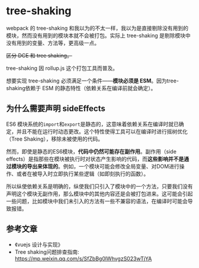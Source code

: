 # tree-shaking

webpack 的 tree-shaking 和我以为的不太一样，我以为是直接剔除没有用到的模块，然而没有用到的模块本就不会被打包。实际上 tree-shaking 是剔除模块中没有用到的变量、方法等，更高级一点。

~~区分 DCE 和 tree shaking。~~

tree-shaking 因 rollup.js 这个打包工具而普及。

想要实现 tree-shaking 必须满足一个条件——**模块必须是 ESM**。因为tree-shaking依赖于 ESM 的静态特性（依赖关系在编译前就会确定）。

## 为什么需要声明 sideEffects

ES6 模块系统的`import`和`export`是静态的，这意味着依赖关系在编译时就已确定，并且不能在运行时动态更改。这个特性使得工具可以在编译时进行摇树优化（Tree Shaking），移除未被使用的代码。

然而，即使是静态的ES6模块，**代码中仍然可能存在副作用**。副作用（side effects）是指那些在模块被执行时对状态产生影响的代码，而**这些影响并不是通过模块的导出来体现的**。例如，一个模块可能会修改全局变量、对DOM进行操作、或者在被导入时立即执行某些逻辑（如即刻执行的函数）。

所以纵使依赖关系是明确的，纵使我们只引入了模块中的一个方法，只要我们没有声明这个模块无副作用，那么模块中的其他内容还是会被打包进来。这可能会引起一些问题，比如模块中我们未引入的方法有一些不兼容的语法，在编译时可能会导致报错。





## 参考文章

- 《vuejs 设计与实现》
- Tree shaking问题排查指南: https://mp.weixin.qq.com/s/SfZbBg0lWhvgzS023wTjYA 